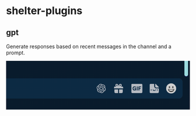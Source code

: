 # shelter-plugins

## gpt

Generate responses based on recent messages in the channel and a prompt.

![GPT Plugin Showcase](/previews/gpt.png)
